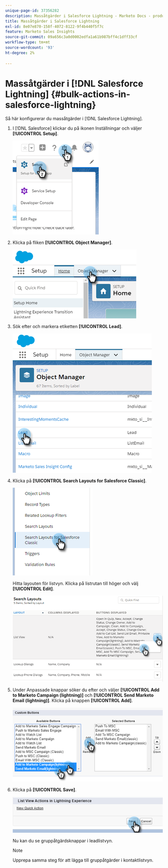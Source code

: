 ```yaml
---
unique-page-id: 37356282
description: Massåtgärder i Salesforce Lightning - Marketo Docs - produktdokumentation
title: Massåtgärder i Salesforce Lightning
exl-id: 8e07e870-158f-4072-8122-9f4b440f5f7c
feature: Marketo Sales Insights
source-git-commit: 09a656c3a0d0002edfa1a61b987bff4c1dff33cf
workflow-type: tm+mt
source-wordcount: '93'
ht-degree: 2%

---
```


# Massåtgärder i [!DNL Salesforce Lightning] {#bulk-actions-in-salesforce-lightning}

Så här konfigurerar du massåtgärder i [!DNL Salesforce Lightning].

1. I [!DNL Salesforce] klickar du på ikonen Inställningar och väljer **[!UICONTROL Setup]**.

   ![](assets/bulk-actions-in-salesforce-lightning-1.png)

1. Klicka på fliken **[!UICONTROL Object Manager]**.

   ![](assets/bulk-actions-in-salesforce-lightning-2.png)

1. Sök efter och markera etiketten **[!UICONTROL Lead]**.

   ![](assets/bulk-actions-in-salesforce-lightning-3.png)

1. Klicka på **[!UICONTROL Search Layouts for Salesforce Classic]**.

   ![](assets/bulk-actions-in-salesforce-lightning-4.png)

   Hitta layouten för listvyn. Klicka på listrutan till höger och välj **[!UICONTROL Edit]**.

   ![](assets/bulk-actions-in-salesforce-lightning-5.png)

1. Under Anpassade knappar söker du efter och väljer **[!UICONTROL Add to Marketo Campaign (lightning)]** och **[!UICONTROL Send Marketo Email (lightning)]**. Klicka på knappen **[!UICONTROL Add]**.

   ![](assets/bulk-actions-in-salesforce-lightning-6.png)

1. Klicka på **[!UICONTROL Save]**.

   ![](assets/bulk-actions-in-salesforce-lightning-7.png)

   Nu kan du se gruppåtgärdsknappar i leadlistvyn.

   >[!NOTE]
   >
   >Upprepa samma steg för att lägga till gruppåtgärder i kontaktlistvyn.

